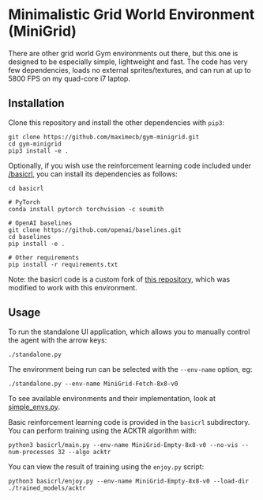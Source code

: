 # Minimalistic Grid World Environment (MiniGrid)

There are other grid world Gym environments out there, but this one is
designed to be especially simple, lightweight and fast. The code has very few
dependencies, loads no external sprites/textures, and can run at up to 5800
FPS on my quad-core i7 laptop.

## Installation

Clone this repository and install the other dependencies with `pip3`:

```
git clone https://github.com/maximecb/gym-minigrid.git
cd gym-minigrid
pip3 install -e .
```

Optionally, if you wish use the reinforcement learning code included
under [/basicrl](/basicrl), you can install its dependencies as follows:

```
cd basicrl

# PyTorch
conda install pytorch torchvision -c soumith

# OpenAI baselines
git clone https://github.com/openai/baselines.git
cd baselines
pip install -e .

# Other requirements
pip install -r requirements.txt
```

Note: the basicrl code is a custom fork of [this repository](https://github.com/ikostrikov/pytorch-a2c-ppo-acktr),
which was modified to work with this environment.

## Usage

To run the standalone UI application, which allows you to manually control the agent with the arrow keys:

```
./standalone.py
```

The environment being run can be selected with the `--env-name` option, eg:

```
./standalone.py --env-name MiniGrid-Fetch-8x8-v0
```

To see available environments and their implementation, look at [simple_envs.py](gym_minigrid/envs/simple_envs.py).

Basic reinforcement learning code is provided in the `basicrl` subdirectory.
You can perform training using the ACKTR algorithm with:

```
python3 basicrl/main.py --env-name MiniGrid-Empty-8x8-v0 --no-vis --num-processes 32 --algo acktr
```

You can view the result of training using the `enjoy.py` script:

```
python3 basicrl/enjoy.py --env-name MiniGrid-Empty-8x8-v0 --load-dir ./trained_models/acktr
```
